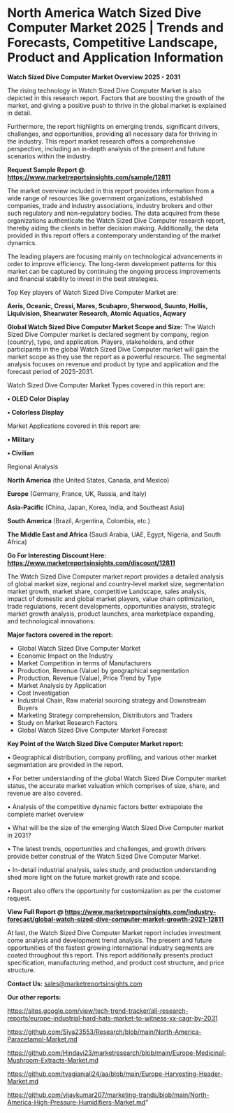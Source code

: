 # North America Watch Sized Dive Computer Market 2025 | Trends and Forecasts, Competitive Landscape, Product and Application Information

<Strong> Watch Sized Dive Computer Market Overview 2025 - 2031</strong>

The rising technology in Watch Sized Dive Computer Market is also depicted in this research report. Factors that are boosting the growth of the market, and giving a positive push to thrive in the global market is explained in detail.

Furthermore, the report highlights on emerging trends, significant drivers, challenges, and opportunities, providing all necessary data for thriving in the industry. This report market research offers a comprehensive perspective, including an in-depth analysis of the present and future scenarios within the industry.

<strong>Request Sample Report @ <a href=https://www.marketreportsinsights.com/sample/12811>https://www.marketreportsinsights.com/sample/12811</a></strong>

The market overview included in this report provides information from a wide range of resources like government organizations, established companies, trade and industry associations, industry brokers and other such regulatory and non-regulatory bodies. The data acquired from these organizations authenticate the Watch Sized Dive Computer research report, thereby aiding the clients in better decision making. Additionally, the data provided in this report offers a contemporary understanding of the market dynamics.

The leading players are focusing mainly on technological advancements in order to improve efficiency. The long-term development patterns for this market can be captured by continuing the ongoing process improvements and financial stability to invest in the best strategies.

Top Key players of Watch Sized Dive Computer Market are:

<strong>Aeris, Oceanic, Cressi, Mares, Scubapro, Sherwood, Suunto, Hollis, Liquivision, Shearwater Research, Atomic Aquatics, Aqwary</strong>

<strong><b>Global Watch Sized Dive Computer Market Scope and Size:</b></strong>
The Watch Sized Dive Computer market is declared segment by company, region (country), type, and application. Players, stakeholders, and other participants in the global Watch Sized Dive Computer market will gain the market scope as they use the report as a powerful resource. The segmental analysis focuses on revenue and product by type and application and the forecast period of 2025-2031.

Watch Sized Dive Computer Market Types covered in this report are:

<strong>• OLED Color Display

• Colorless Display</strong>

Market Applications covered in this report are:

<strong>• Military

• Civilian</strong> 

Regional Analysis

<strong>North America</strong> (the United States, Canada, and Mexico)

<strong>Europe</strong> (Germany, France, UK, Russia, and Italy)

<strong>Asia-Pacific</strong> (China, Japan, Korea, India, and Southeast Asia)

<strong>South America</strong> (Brazil, Argentina, Colombia, etc.)

<strong>The Middle East and Africa</strong> (Saudi Arabia, UAE, Egypt, Nigeria, and South Africa)

<strong>Go For Interesting Discount Here: <a href=https://www.marketreportsinsights.com/discount/12811>https://www.marketreportsinsights.com/discount/12811</a></strong>

The Watch Sized Dive Computer market report provides a detailed analysis of global market size, regional and country-level market size, segmentation market growth, market share, competitive Landscape, sales analysis, impact of domestic and global market players, value chain optimization, trade regulations, recent developments, opportunities analysis, strategic market growth analysis, product launches, area marketplace expanding, and technological innovations.

<strong><b>Major factors covered in the report:</b></strong>
<ul>
  <li>Global Watch Sized Dive Computer Market </li>
  <li>Economic Impact on the Industry</li>
  <li>Market Competition in terms of Manufacturers</li>
  <li>Production, Revenue (Value) by geographical segmentation</li>
  <li>Production, Revenue (Value), Price Trend by Type</li>
  <li>Market Analysis by Application</li>
  <li>Cost Investigation</li>
  <li>Industrial Chain, Raw material sourcing strategy and Downstream Buyers</li>
  <li>Marketing Strategy comprehension, Distributors and Traders</li>
  <li>Study on Market Research Factors</li>
  <li>Global Watch Sized Dive Computer Market Forecast</li>
</ul>

<strong><b>Key Point of the Watch Sized Dive Computer Market report:</b></strong>

• Geographical distribution, company profiling, and various other market segmentation are provided in the report.

• For better understanding of the global Watch Sized Dive Computer market status, the accurate market valuation which comprises of size, share, and revenue are also covered.

• Analysis of the competitive dynamic factors better extrapolate the complete market overview

• What will be the size of the emerging Watch Sized Dive Computer market in 2031?

• The latest trends, opportunities and challenges, and growth drivers provide better construal of the Watch Sized Dive Computer Market.

• In-detail industrial analysis, sales study, and production understanding shed more light on the future market growth rate and scope.

• Report also offers the opportunity for customization as per the customer request.

<strong><b>View Full Report @ <a href=https://www.marketreportsinsights.com/industry-forecast/global-watch-sized-dive-computer-market-growth-2021-12811>https://www.marketreportsinsights.com/industry-forecast/global-watch-sized-dive-computer-market-growth-2021-12811</a></b></strong>


At last, the Watch Sized Dive Computer Market report includes investment come analysis and development trend analysis. The present and future opportunities of the fastest growing international industry segments are coated throughout this report. This report additionally presents product specification, manufacturing method, and product cost structure, and price structure.

<strong>Contact Us:</strong>
sales@marketreportsinsights.com

<strong>Our other reports:</strong>

<a href=https://sites.google.com/view/tech-trend-tracker/all-research-reports/europe-industrial-hard-hats-market-to-witness-xx-cagr-by-2031>https://sites.google.com/view/tech-trend-tracker/all-research-reports/europe-industrial-hard-hats-market-to-witness-xx-cagr-by-2031</a>

<a href=https://github.com/Siya23553/Research/blob/main/North-America-Paracetamol-Market.md>https://github.com/Siya23553/Research/blob/main/North-America-Paracetamol-Market.md</a>

<a href=https://github.com/Hindavi23/marketresearch/blob/main/Europe-Medicinal-Mushroom-Extracts-Market.md>https://github.com/Hindavi23/marketresearch/blob/main/Europe-Medicinal-Mushroom-Extracts-Market.md</a>

<a href=https://github.com/tyagianjali24/aa/blob/main/Europe-Harvesting-Header-Market.md>https://github.com/tyagianjali24/aa/blob/main/Europe-Harvesting-Header-Market.md</a>

<a href=https://github.com/vijaykumar207/marketing-trands/blob/main/North-America-High-Pressure-Humidifiers-Market.md>https://github.com/vijaykumar207/marketing-trands/blob/main/North-America-High-Pressure-Humidifiers-Market.md</a>"
